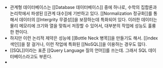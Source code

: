 - 관계형 데이터베이스는 [[Database 데이터베이스]] 중에 하나로, 수학의 집합론과 논리학에서 파생된 [[관계 대수]]에 기반하고 있다. [[Normalization 정규화]]를 통해서 데이터의 [[Intergrity 무결성]]을 보장하는데 특화되어 있다. 이러한 데이터는 물리 메모리에 크기와 열을 맞춰서 저장할 수 있어서, 대부분의 작업에 성능도 훌륭한 편이다.
- 하지만 이런 논리적 제약은 성능에 [[Bottle Neck 병목]]을 만들기도 해서. [[index 색인]]을 잘 걸거나, 이런 작업에 특화된 [[NoSQL]]을 이용하는 경우도 많다.
- [[SQL]]이라는 표준 [[Query Language 질의 언어]]를 쓰는데. 그래서 SQL 데이터베이스라고도 부른다.
-